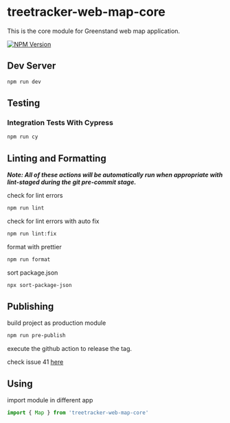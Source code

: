 # treetracker-web-map-core

This is the core module for Greenstand web map application.

[![NPM Version][npm-image]][npm-url]

## Dev Server

```sh
npm run dev
```

## Testing

### Integration Tests With Cypress

```sh
npm run cy
```

## Linting and Formatting

**_Note: All of these actions will be automatically run when appropriate with lint-staged during the git pre-commit stage._**

check for lint errors

```sh
npm run lint
```

check for lint errors with auto fix

```sh
npm run lint:fix
```

format with prettier

```sh
npm run format
```

sort package.json

```sh
npx sort-package-json
```

## Publishing

build project as production module

```sh
npm run pre-publish
```

execute the github action to release the tag.

check issue 41 [here](https://github.com/Greenstand/treetracker-web-map-core/issues/41)

## Using

import module in different app

```js
import { Map } from 'treetracker-web-map-core'
```


[npm-image]: https://img.shields.io/npm/v/treetracker-web-map-core.svg
[npm-url]: https://npmjs.org/package/treetracker-web-map-core

